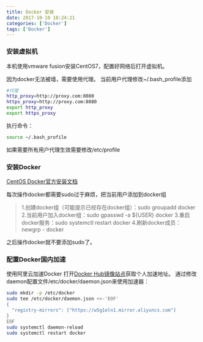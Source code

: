 ```yaml
---
title: Docker 安装
date: 2017-10-10 18:24:21
categories: ['Docker']
tags: ['Docker']
---
```


### 安装虚拟机
本机使用vmware fusion安装CentOS7，配置好网络后打开虚拟机。

因为docker无法被墙，需要使用代理。
当前用户代理修改~/.bash_profile添加
```sh
#代理
http_proxy=http://proxy.com:8080
https_proxy=http://proxy.com:8080
export http_proxy
export https_proxy
```
执行命令：<!-- more -->
```sh
source ~/.bash_profile
```
如果需要所有用户代理生效需要修改/etc/profile

### 安装Docker
[CentOS Docker官方安装文档](https://docs.docker.com/engine/installation/linux/docker-ce/centos/)

每次操作docker都需要sudo过于麻烦，把当前用户添加到docker组
> 1.创建docker组（可能提示已经存在docker组）：sudo groupadd docker
> 2.当前用户加入docker组：sudo gpasswd -a ${USER} docker
> 3.重启docker服务：sudo systemctl restart docker
> 4.刷新docker成员：newgrp - docker

之后操作docker就不要添加sudo了。

### 配置Docker国内加速
使用阿里云加速Docker
打开[Docker Hub镜像站点](https://cr.console.aliyun.com/#/accelerator)获取个人加速地址。
通过修改daemon配置文件/etc/docker/daemon.json来使用加速器：
```sh
sudo mkdir -p /etc/docker
sudo tee /etc/docker/daemon.json <<-'EOF'
{
  "registry-mirrors": ["https://w5g1eln1.mirror.aliyuncs.com"]
}
EOF
sudo systemctl daemon-reload
sudo systemctl restart docker
```
